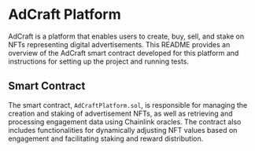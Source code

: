 # AdCraft Platform

AdCraft is a platform that enables users to create, buy, sell, and stake on NFTs representing digital advertisements. This README provides an overview of the AdCraft smart contract developed for this platform and instructions for setting up the project and running tests.

## Smart Contract

The smart contract, `AdCraftPlatform.sol`, is responsible for managing the creation and staking of advertisement NFTs, as well as retrieving and processing engagement data using Chainlink oracles. The contract also includes functionalities for dynamically adjusting NFT values based on engagement and facilitating staking and reward distribution.
